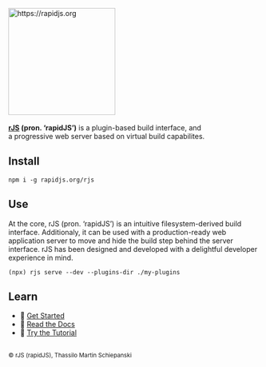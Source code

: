 <p align="left">
  <a href="https://rapidjs.org" target="_blank">
    <img src="#" alt="https://rapidjs.org" height="214px">
  </a>
  <br>
  <br>
  <strong><a href="https://rapidjs.org" target="_blank">rJS</a> (pron. ‘rapidJS’)</strong> is a plugin-based build interface, and
  <br>
  a progressive web server based on virtual build capabilites.
</p>

## Install

``` console
npm i -g rapidjs.org/rjs
```

## Use

At the core, rJS (pron. ‘rapidJS’) is an intuitive filesystem-derived build interface. Additionaly, it can be used with a production-ready web application server to move and hide the build step behind the server interface. rJS has been designed and developed with a delightful developer experience in mind.

``` console
(npx) rjs serve --dev --plugins-dir ./my-plugins
```

## Learn

- 🚀 [Get Started](https://rapidjs.org/#)
- 📕 [Read the Docs](https://rapidjs.org/#)
- 📓 [Try the Tutorial](https://rapidjs.org/#)

##

<sub>&copy; rJS (rapidJS), Thassilo Martin Schiepanski</sub>